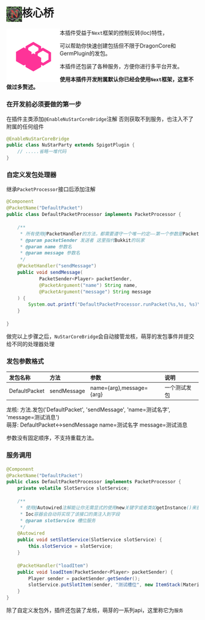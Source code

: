# <img src="logo.png" height="40px" alt="Logo" style="vertical-align: middle;">核心桥
<img align="left" src="logo.svg" height="140px" alt="logo"/>    

本插件受益于`Next`框架的控制反转(Ioc)特性，

可以帮助你快速创建包括但不限于DragonCore和GermPlugin的发包。

本插件还包装了各种服务，方便你进行多平台开发。   

**使用本插件开发附属默认你已经会使用`Next`框架，这里不做过多赘述。**

### 在开发前必须要做的第一步
在插件主类添加`@EnableNuStarCoreBridge`注解 否则获取不到服务，也注入不了附属的任何组件
```java
@EnableNuStarCoreBridge
public class NuStarParty extends SpigotPlugin {
    // .....省略一堆代码
}
```

### 自定义发包处理器
继承`PacketProcessor`接口后添加注解
```java
@Component
@PacketName("DefaultPacket")
public class DefaultPacketProcessor implements PacketProcessor {

    /**
     * 所有使用@PacketHandler的方法，都需要遵守一个唯一约定——第一个参数是PacketSender
     * @param packetSender 发送者 这里指代Bukkit的玩家
     * @param name 参数名
     * @param message 参数名
     */
    @PacketHandler("sendMessage")
    public void sendMessage(
            PacketSender<Player> packetSender,
            @PacketArgument("name") String name,
            @PacketArgument("message") String message
    ) {
        System.out.printf("DefaultPacketProcessor.runPacket(%s,%s, %s)\n", packetSender, name, message);
    }

}
```
做完以上步骤之后，`NuStarCoreBridge`会自动接管龙核，萌芽的发包事件并提交给不同的处理器处理

### 发包参数格式
| 发包名称          | 方法          | 参数                       | 说明     |
|:--------------|:------------|:-------------------------|:-------|
| DefaultPacket | sendMessage | name={arg},message={arg} | 一个测试发包 |    

龙核: 方法.发包('DefaultPacket', 'sendMessage', 'name=测试名字', 'message=测试消息')    
萌芽: DefaultPacket<->sendMessage name=测试名字 message=测试消息

参数没有固定顺序，不支持重载方法。

### 服务调用
```java
@Component
@PacketName("DefaultPacket")
public class DefaultPacketProcessor implements PacketProcessor {
    private volatile SlotService slotService;

    /**
     * 使用@Autowired注解能让你无需显式的使用new关键字或者类如getInstance()来获取服务
     * Ioc容器会自动将实现了该接口的类注入到字段
     * @param slotService 槽位服务
     */
    @Autowired
    public void setSlotService(SlotService slotService) {
        this.slotService = slotService;
    }
    
    @PacketHandler("loadItem")
    public void loadItem(PacketSender<Player> packetSender) {
        Player sender = packetSender.getSender();
        slotService.putSlotItem(sender, "测试槽位", new ItemStack(Material.STONE, 1));
    }
}
```
除了自定义发包外，插件还包装了龙核，萌芽的一系列api，这里称它为`服务`
